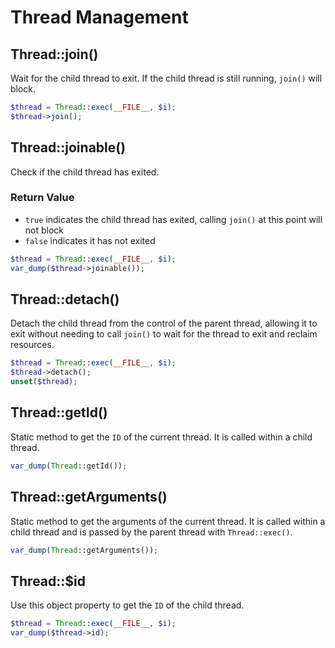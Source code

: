 # Thread Management

## Thread::join()

Wait for the child thread to exit. If the child thread is still running, `join()` will block.

```php
$thread = Thread::exec(__FILE__, $i);
$thread->join();
```

## Thread::joinable()

Check if the child thread has exited.

### Return Value
- `true` indicates the child thread has exited, calling `join()` at this point will not block
- `false` indicates it has not exited

```php
$thread = Thread::exec(__FILE__, $i);
var_dump($thread->joinable());
```

## Thread::detach()

Detach the child thread from the control of the parent thread, allowing it to exit without needing to call `join()` to wait for the thread to exit and reclaim resources.

```php
$thread = Thread::exec(__FILE__, $i);
$thread->detach();
unset($thread);
```

## Thread::getId()

Static method to get the `ID` of the current thread. It is called within a child thread.

```php
var_dump(Thread::getId());
```

## Thread::getArguments()

Static method to get the arguments of the current thread. It is called within a child thread and is passed by the parent thread with `Thread::exec()`.

```php
var_dump(Thread::getArguments());
```

## Thread::$id

Use this object property to get the `ID` of the child thread.

```php
$thread = Thread::exec(__FILE__, $i);
var_dump($thread->id);
```
